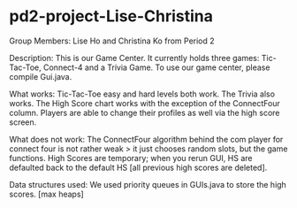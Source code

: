 pd2-project-Lise-Christina
==========================
Group Members: Lise Ho and Christina Ko from Period 2

Description: This is our Game Center. It currently holds three games: Tic-Tac-Toe, Connect-4 and a Trivia Game. 
To use our game center, please compile Gui.java.

What works:
     Tic-Tac-Toe easy and hard levels both work. The Trivia also works. The High Score chart works with the exception of the ConnectFour column. Players are able to change their profiles as well via the high score screen.

What does not work:
     The ConnectFour algorithm behind the com player for connect four is not rather weak > it just chooses random slots, but the game functions.
     High Scores are temporary; when you rerun GUI, HS are defaulted back to the default HS [all previous high scores are deleted].

Data structures used: We used priority queues in GUIs.java to store the high scores. [max heaps]